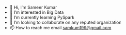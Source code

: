 - 👋 Hi, I’m Sameer Kumar
- 👀 I’m interested in Big Data
- 🌱 I’m currently learning PySpark
- 💞️ I’m looking to collaborate on any reputed organization
- 📫 How to reach me email samkum199@gmail.com

<!---
samsharma199/samsharma199 is a ✨ special ✨ repository because its `README.md` (this file) appears on your GitHub profile.
You can click the Preview link to take a look at your changes.
--->
